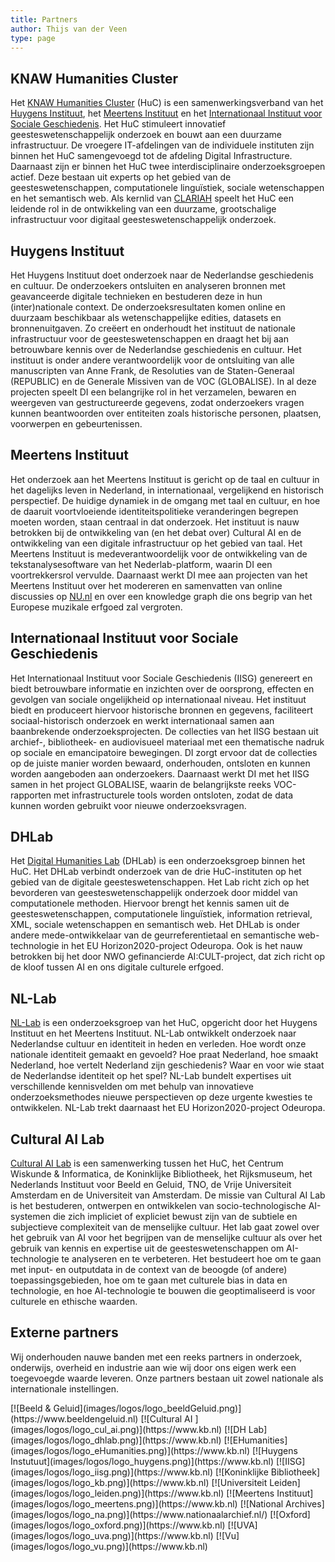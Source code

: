 ```yaml
---
title: Partners
author: Thijs van der Veen
type: page
---
```

## KNAW Humanities Cluster

Het [KNAW Humanities Cluster](https://www.huc.knaw.nl) (HuC) is een samenwerkingsverband van het [Huygens Instituut](https://www.huygens.knaw.nl), het [Meertens Instituut](https://www.meertens.knaw.nl) en het [Internationaal Instituut voor Sociale Geschiedenis](https://iisg.amsterdam/nl). Het HuC stimuleert innovatief geesteswetenschappelijk onderzoek en bouwt aan een duurzame infrastructuur. De vroegere IT-afdelingen van de individuele instituten zijn binnen het HuC samengevoegd tot de afdeling Digital Infrastructure. Daarnaast zijn er binnen het HuC twee interdisciplinaire onderzoeksgroepen actief. Deze bestaan uit experts op het gebied van de geesteswetenschappen, computationele linguïstiek, sociale wetenschappen en het semantisch web. Als kernlid van [CLARIAH](https://www.clariah.nl/nl) speelt het HuC een leidende rol in de ontwikkeling van een duurzame, grootschalige infrastructuur voor digitaal geesteswetenschappelijk onderzoek.

## Huygens Instituut

Het Huygens Instituut doet onderzoek naar de Nederlandse geschiedenis en cultuur. De onderzoekers ontsluiten en analyseren bronnen met geavanceerde digitale technieken en bestuderen deze in hun (inter)nationale context. De onderzoeksresultaten komen online en duurzaam beschikbaar als wetenschappelijke edities, datasets en bronnenuitgaven. Zo creëert en onderhoudt het instituut de nationale infrastructuur voor de geesteswetenschappen en draagt het bij aan betrouwbare kennis over de Nederlandse geschiedenis en cultuur. Het instituut is onder andere verantwoordelijk voor de ontsluiting van alle manuscripten van Anne Frank, de Resoluties van de Staten-Generaal (REPUBLIC) en de Generale Missiven van de VOC (GLOBALISE). In al deze projecten speelt DI een belangrijke rol in het verzamelen, bewaren en weergeven van gestructureerde gegevens, zodat onderzoekers vragen kunnen beantwoorden over entiteiten zoals historische personen, plaatsen, voorwerpen en gebeurtenissen.

## Meertens Instituut

Het onderzoek aan het Meertens Instituut is gericht op de taal en cultuur in het dagelijks leven in Nederland, in internationaal, vergelijkend en historisch perspectief. De huidige dynamiek in de omgang met taal en cultuur, en hoe de daaruit voortvloeiende identiteitspolitieke veranderingen begrepen moeten worden, staan centraal in dat onderzoek. Het instituut is nauw betrokken bij de ontwikkeling van (en het debat over) Cultural AI en de ontwikkeling van een digitale infrastructuur op het gebied van taal. Het Meertens Instituut is medeverantwoordelijk voor de ontwikkeling van de tekstanalysesoftware van het Nederlab-platform, waarin DI een voortrekkersrol vervulde. Daarnaast werkt DI mee aan projecten van het Meertens Instituut over het modereren en samenvatten van online discussies op [NU.nl](https://www.nu.nl) en over een knowledge graph die ons begrip van het Europese muzikale erfgoed zal vergroten.

## Internationaal Instituut voor Sociale Geschiedenis

Het Internationaal Instituut voor Sociale Geschiedenis (IISG) genereert en biedt betrouwbare informatie en inzichten over de oorsprong, effecten en gevolgen van sociale ongelijkheid op internationaal niveau. Het instituut biedt en produceert hiervoor historische bronnen en gegevens, faciliteert sociaal-historisch onderzoek en werkt internationaal samen aan baanbrekende onderzoeksprojecten. De collecties van het IISG bestaan uit archief-, bibliotheek- en audiovisueel materiaal met een thematische nadruk op sociale en emancipatoire bewegingen. DI zorgt ervoor dat de collecties op de juiste manier worden bewaard, onderhouden, ontsloten en kunnen worden aangeboden aan onderzoekers. Daarnaast werkt DI met het IISG samen in het project GLOBALISE, waarin de belangrijkste reeks VOC-rapporten met infrastructurele tools worden ontsloten, zodat de data kunnen worden gebruikt voor nieuwe onderzoeksvragen.

## DHLab

Het [Digital Humanities Lab](https://dhlab.nl/) (DHLab) is een onderzoeksgroep binnen het HuC. Het DHLab verbindt onderzoek van de drie HuC-instituten op het gebied van de digitale geesteswetenschappen. Het Lab richt zich op het bevorderen van geesteswetenschappelijk onderzoek door middel van computationele methoden. Hiervoor brengt het kennis samen uit de geesteswetenschappen, computationele linguïstiek, information retrieval, XML, sociale wetenschappen en semantisch web. Het DHLab is onder andere mede-ontwikkelaar van de geurreferentietaal en semantische web-technologie in het EU Horizon2020-project Odeuropa. Ook is het nauw betrokken bij het door NWO gefinancierde AI:CULT-project, dat zich richt op de kloof tussen AI en ons digitale culturele erfgoed.

## NL-Lab

[NL-Lab](https://nl-lab.net/) is een onderzoeksgroep van het HuC, opgericht door het Huygens Instituut en het Meertens Instituut. NL-Lab ontwikkelt onderzoek naar Nederlandse cultuur en identiteit in heden en verleden. Hoe wordt onze nationale identiteit gemaakt en gevoeld? Hoe praat Nederland, hoe smaakt Nederland, hoe vertelt Nederland zijn geschiedenis? Waar en voor wie staat de Nederlandse identiteit op het spel? NL-Lab bundelt expertises uit verschillende kennisvelden om met behulp van innovatieve onderzoeksmethodes nieuwe perspectieven op deze urgente kwesties te ontwikkelen. NL-Lab trekt daarnaast het EU Horizon2020-project Odeuropa.

## Cultural AI Lab

[Cultural AI Lab](https://www.cultural-ai.nl/) is een samenwerking tussen het HuC, het Centrum Wiskunde & Informatica, de Koninklijke Bibliotheek, het Rijksmuseum, het Nederlands Instituut voor Beeld en Geluid, TNO, de Vrije Universiteit Amsterdam en de Universiteit van Amsterdam. De missie van Cultural AI Lab is het bestuderen, ontwerpen en ontwikkelen van socio-technologische AI-systemen die zich impliciet of expliciet bewust zijn van de subtiele en subjectieve complexiteit van de menselijke cultuur. Het lab gaat zowel over het gebruik van AI voor het begrijpen van de menselijke cultuur als over het gebruik van kennis en expertise uit de geesteswetenschappen om AI-technologie te analyseren en te verbeteren. Het bestudeert hoe om te gaan met input- en outputdata in de context van de beoogde (of andere) toepassingsgebieden, hoe om te gaan met culturele bias in data en technologie, en hoe AI-technologie te bouwen die geoptimaliseerd is voor culturele en ethische waarden.

## Externe partners

Wij onderhouden nauwe banden met een reeks partners in onderzoek, onderwijs, overheid en industrie aan wie wij door ons eigen werk een toegevoegde waarde leveren. Onze partners bestaan uit zowel nationale als internationale instellingen.

<!--add logos-->

<div class=logos>
[![Beeld & Geluid](images/logos/logo_beeldGeluid.png)](https://www.beeldengeluid.nl)
[![Cultural AI ](images/logos/logo_cul_ai.png)](https://www.kb.nl)
[![DH Lab](images/logos/logo_dhlab.png)](https://www.kb.nl)
[![EHumanities](images/logos/logo_eHumanities.png)](https://www.kb.nl)
[![Huygens Instutuut](images/logos/logo_huygens.png)](https://www.kb.nl)
[![IISG](images/logos/logo_iisg.png)](https://www.kb.nl)
[![Koninklijke Bibliotheek](images/logos/logo_kb.png)](https://www.kb.nl)
[![Universiteit Leiden](images/logos/logo_leiden.png)](https://www.kb.nl)
[![Meertens Instituut](images/logos/logo_meertens.png)](https://www.kb.nl)
[![National Archives](images/logos/logo_na.png)](https://www.nationaalarchief.nl/)
[![Oxford](images/logos/logo_oxford.png)](https://www.kb.nl)
[![UVA](images/logos/logo_uva.png)](https://www.kb.nl)
[![Vu](images/logos/logo_vu.png)](https://www.kb.nl)
</div>
<!--
* [Tilburg University](https://www.tilburguniversity.edu/nl)
* [Universita di Bologna](https://www.unibo.it/en/homepage)
* [Polish Academy of Sciences](https://pasific.pan.pl/polish-academy-of-sciences/)
* [University of London](https://london.ac.uk/)
* [University of Antwerpen](https://www.uantwerpen.be/nl/)
* [KB](https://www.kb.nl/)
* [Beeld & Geluid](https://www.beeldengeluid.nl/)
* [Atos NL](https://atos.net/nl/nederland)
* [VU](https://vu.nl/nl)
* [National Archives](https://www.nationaalarchief.nl/)
-->
